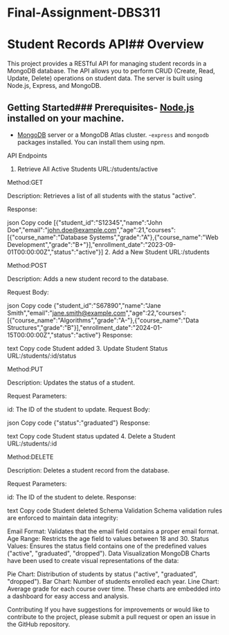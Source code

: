 # Final-Assignment-DBS311
# Student Records API## Overview

This project provides a RESTful API for managing student records in a MongoDB database. The API allows you to perform CRUD (Create, Read, Update, Delete) operations on student data. The server is built using Node.js, Express, and MongoDB.

## Getting Started### Prerequisites- [Node.js](https://nodejs.org/) installed on your machine.
- [MongoDB](https://www.mongodb.com/) server or a MongoDB Atlas cluster.
-`express` and `mongodb` packages installed. You can install them using npm.


API Endpoints
1. Retrieve All Active Students
URL:/students/active

Method:GET

Description: Retrieves a list of all students with the status "active".

Response:

json
Copy code
[{"student_id":"S12345","name":"John Doe","email":"john.doe@example.com","age":21,"courses":[{"course_name":"Database Systems","grade":"A"},{"course_name":"Web Development","grade":"B+"}],"enrollment_date":"2023-09-01T00:00:00Z","status":"active"}]
2. Add a New Student
URL:/students

Method:POST

Description: Adds a new student record to the database.

Request Body:

json
Copy code
{"student_id":"S67890","name":"Jane Smith","email":"jane.smith@example.com","age":22,"courses":[{"course_name":"Algorithms","grade":"A-"},{"course_name":"Data Structures","grade":"B"}],"enrollment_date":"2024-01-15T00:00:00Z","status":"active"}
Response:

text
Copy code
Student added
3. Update Student Status
URL:/students/:id/status

Method:PUT

Description: Updates the status of a student.

Request Parameters:

id: The ID of the student to update.
Request Body:

json
Copy code
{"status":"graduated"}
Response:

text
Copy code
Student status updated
4. Delete a Student
URL:/students/:id

Method:DELETE

Description: Deletes a student record from the database.

Request Parameters:

id: The ID of the student to delete.
Response:

text
Copy code
Student deleted
Schema Validation
Schema validation rules are enforced to maintain data integrity:

Email Format: Validates that the email field contains a proper email format.
Age Range: Restricts the age field to values between 18 and 30.
Status Values: Ensures the status field contains one of the predefined values ("active", "graduated", "dropped").
Data Visualization
MongoDB Charts have been used to create visual representations of the data:

Pie Chart: Distribution of students by status ("active", "graduated", "dropped").
Bar Chart: Number of students enrolled each year.
Line Chart: Average grade for each course over time.
These charts are embedded into a dashboard for easy access and analysis.

Contributing
If you have suggestions for improvements or would like to contribute to the project, please submit a pull request or open an issue in the GitHub repository.

